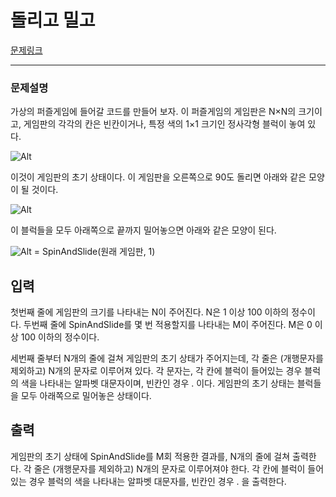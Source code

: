# 돌리고 밀고

[문제링크](https://nypc.github.io/2016/spinandslide)
___

### 문제설명

가상의 퍼즐게임에 들어갈 코드를 만들어 보자. 
이 퍼즐게임의 게임판은 N×N의 크기이고, 게임판의 각각의 칸은 빈칸이거나, 특정 색의 
1×1 크기인 정사각형 블럭이 놓여 있다.

![Alt](https://nypc.github.io/2016/ss_img1.png)

이것이 게임판의 초기 상태이다. 
이 게임판을 오른쪽으로 90도 돌리면 아래와 같은 모양이 될 것이다.

![Alt](https://nypc.github.io/2016/ss_img2.png)

이 블럭들을 모두 아래쪽으로 끝까지 밀어놓으면 아래와 같은 모양이 된다.

![Alt](https://nypc.github.io/2016/ss_img3.png)
= SpinAndSlide(원래 게임판, 1)

## 입력
첫번째 줄에 게임판의 크기를 나타내는 N이 주어진다. 
N은 1 이상 100 이하의 정수이다.
두번째 줄에 SpinAndSlide를 몇 번 적용할지를 나타내는 M이 주어진다. 
M은 0 이상 100 이하의 정수이다.

세번째 줄부터 
N개의 줄에 걸쳐 게임판의 초기 상태가 주어지는데, 각 줄은 (개행문자를 제외하고) 
N개의 문자로 이루어져 있다. 각 문자는, 각 칸에 블럭이 들어있는 경우 블럭의 색을 나타내는 알파벳 대문자이며, 빈칸인 경우 . 이다.
게임판의 초기 상태는 블럭들을 모두 아래쪽으로 밀어놓은 상태이다.

## 출력
게임판의 초기 상태에 SpinAndSlide를 M회 적용한 결과를, N개의 줄에 걸쳐 출력한다. 
각 줄은 (개행문자를 제외하고) N개의 문자로 이루어져야 한다.
각 칸에 블럭이 들어있는 경우 블럭의 색을 나타내는 알파벳 대문자를, 빈칸인 경우 . 을 출력한다.

